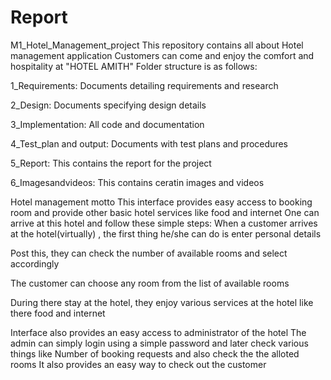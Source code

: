 # Report
M1_Hotel_Management_project
This repository contains all about Hotel management application
Customers can come and enjoy the comfort and hospitality at "HOTEL AMITH"
Folder structure is as follows:

1_Requirements: Documents detailing requirements and research

2_Design: Documents specifying design details

3_Implementation: All code and documentation

4_Test_plan and output: Documents with test plans and procedures

5_Report: This contains the report for the project

6_Imagesandvideos: This contains ceratin images and videos


Hotel management motto
This interface provides easy access to booking room and provide other basic hotel services like food and internet
One can arrive at this hotel and follow these simple steps:
When a customer arrives at the hotel(virtually) , the first thing he/she can do is enter personal details

Post this, they can check the number of available rooms and select accordingly

The customer can choose any room from the list of available rooms

During there stay at the hotel, they enjoy various services at the hotel like there food and internet

Interface also provides an easy access to administrator of the hotel
The admin can simply login using a simple password and later check various things like
Number of booking requests and also check the the alloted rooms It also provides an easy way to check out the customer
